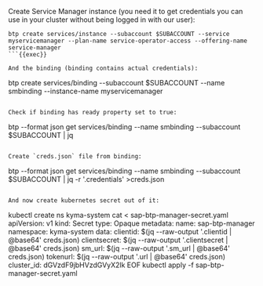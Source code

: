Create Service Manager instance (you need it to get credentials you can use in your cluster without being logged in with our user):
```
btp create services/instance --subaccount $SUBACCOUNT --service myservicemanager --plan-name service-operator-access --offering-name service-manager
```{{exec}}

And the binding (binding contains actual credentials):
```
btp create services/binding --subaccount $SUBACCOUNT --name smbinding --instance-name myservicemanager
```{{exec}}

Check if binding has ready property set to true:
```
btp --format json  get services/binding --name smbinding --subaccount $SUBACCOUNT | jq
```{{exec}}

Create `creds.json` file from binding:
```
btp --format json  get services/binding --name smbinding --subaccount $SUBACCOUNT | jq -r '.credentials' >creds.json
```{{exec}}

And now create kubernetes secret out of it:
```
kubectl create ns kyma-system
cat <<EOF > sap-btp-manager-secret.yaml
apiVersion: v1
kind: Secret
type: Opaque
metadata:
  name: sap-btp-manager
  namespace: kyma-system
data:
  clientid: $(jq --raw-output '.clientid | @base64' creds.json)
  clientsecret: $(jq --raw-output '.clientsecret | @base64' creds.json)
  sm_url: $(jq --raw-output '.sm_url | @base64' creds.json)
  tokenurl: $(jq --raw-output '.url | @base64' creds.json)
  cluster_id: dGVzdF9jbHVzdGVyX2lk
EOF
kubectl apply -f sap-btp-manager-secret.yaml
```{{exec}}

